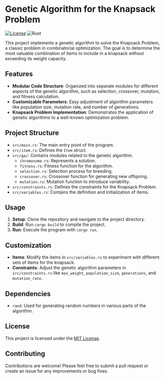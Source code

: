 # Genetic Algorithm for the Knapsack Problem

[![License](https://img.shields.io/badge/license-MIT-blue.svg)](LICENSE)
![Rust](https://img.shields.io/badge/rust-stable-brightgreen.svg)

This project implements a genetic algorithm to solve the Knapsack Problem, a classic problem in combinatorial optimization. The goal is to determine the most valuable combination of items to include in a knapsack without exceeding its weight capacity.

## Features

- **Modular Code Structure**: Organized into separate modules for different aspects of the genetic algorithm, such as selection, crossover, mutation, and fitness calculation.
- **Customizable Parameters**: Easy adjustment of algorithm parameters like population size, mutation rate, and number of generations.
- **Knapsack Problem Implementation**: Demonstrates the application of genetic algorithms to a well-known optimization problem.

## Project Structure

- `src/main.rs`: The main entry point of the program.
- `src/item.rs`: Defines the `Item` struct.
- `src/ga/`: Contains modules related to the genetic algorithm.
  - `chromosome.rs`: Represents a solution.
  - `fitness.rs`: Fitness function for the algorithm.
  - `selection.rs`: Selection process for breeding.
  - `crossover.rs`: Crossover function for generating new offspring.
  - `mutation.rs`: Mutation function to introduce variability.
- `src/constraints.rs`: Defines the constraints for the Knapsack Problem.
- `src/variables.rs`: Contains the definition and initialization of items.

## Usage

1. **Setup**: Clone the repository and navigate to the project directory.
2. **Build**: Run `cargo build` to compile the project.
3. **Run**: Execute the program with `cargo run`.

## Customization

- **Items**: Modify the items in `src/variables.rs` to experiment with different sets of items for the knapsack.
- **Constraints**: Adjust the genetic algorithm parameters in `src/constraints.rs` like `max_weight`, `population_size`, `generations`, and `mutation_rate`.

## Dependencies

- `rand`: Used for generating random numbers in various parts of the algorithm.

## License

This project is licensed under the [MIT License](LICENSE).

## Contributing

Contributions are welcome! Please feel free to submit a pull request or create an issue for any improvements or bug fixes.
